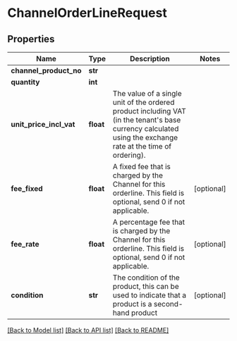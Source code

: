 # ChannelOrderLineRequest

## Properties
Name | Type | Description | Notes
------------ | ------------- | ------------- | -------------
**channel_product_no** | **str** |  | 
**quantity** | **int** |  | 
**unit_price_incl_vat** | **float** | The value of a single unit of the ordered product including VAT  (in the tenant&#39;s base currency calculated using the exchange rate at the time of ordering). | 
**fee_fixed** | **float** | A fixed fee that is charged by the Channel for this orderline.  This field is optional, send 0 if not applicable. | [optional] 
**fee_rate** | **float** | A percentage fee that is charged by the Channel for this orderline.  This field is optional, send 0 if not applicable. | [optional] 
**condition** | **str** | The condition of the product, this can be used to indicate that a product is a second-hand product | [optional] 

[[Back to Model list]](../README.md#documentation-for-models) [[Back to API list]](../README.md#documentation-for-api-endpoints) [[Back to README]](../README.md)


